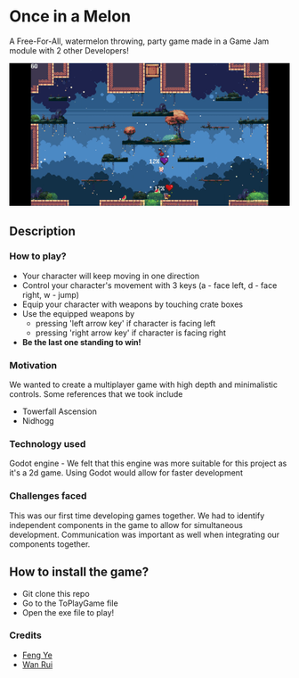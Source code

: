 # Once in a Melon
A Free-For-All, watermelon throwing, party game made in a Game Jam module with 2 other Developers!

![alt-text](https://github.com/sleepy-pan-da/Once-in-a-Melon/blob/8d6f943a4e05762bb11b7cc590020b2a97538853/assets/Gifs/demo.gif)

## Description
### How to play?
- Your character will keep moving in one direction
- Control your character's movement with 3 keys (a - face left, d - face right, w - jump) 
- Equip your character with weapons by touching crate boxes
- Use the equipped weapons by 
    - pressing 'left arrow key' if character is facing left
    - pressing 'right arrow key' if character is facing right
- **Be the last one standing to win!**

### Motivation
We wanted to create a multiplayer game with high depth and minimalistic controls. 
Some references that we took include
- Towerfall Ascension
- Nidhogg

### Technology used
Godot engine - We felt that this engine was more suitable for this project as it's a 2d game. Using Godot would allow for faster development

### Challenges faced
This was our first time developing games together. We had to identify independent components in the game to allow for simultaneous development. Communication was important as well when integrating our components together. 

## How to install the game?
- Git clone this repo
- Go to the ToPlayGame file
- Open the exe file to play!

### Credits
- [Feng Ye](https://github.com/CaedenZ)
- [Wan Rui](https://github.com/steamedbao)
